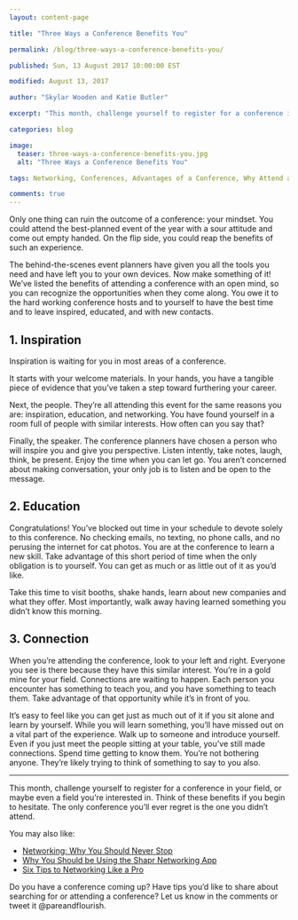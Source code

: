 ```yaml
---
layout: content-page

title: "Three Ways a Conference Benefits You"

permalink: /blog/three-ways-a-conference-benefits-you/

published: Sun, 13 August 2017 10:00:00 EST

modified: August 13, 2017

author: "Skylar Wooden and Katie Butler"

excerpt: "This month, challenge yourself to register for a conference in your field, or maybe even a field you’re interested in."

categories: blog

image:
  teaser: three-ways-a-conference-benefits-you.jpg
  alt: "Three Ways a Conference Benefits You"

tags: Networking, Conferences, Advantages of a Conference, Why Attend a Conference

comments: true
---
```


Only one thing can ruin the outcome of a conference: your mindset. You could attend the best-planned event of the year with a sour attitude and come out empty handed. On the flip side, you could reap the benefits of such an experience. 

The behind-the-scenes event planners have given you all the tools you need and have left you to your own devices. Now make something of it! We’ve listed the benefits of attending a conference with an open mind, so you can recognize the opportunities when they come along. You owe it to the hard working conference hosts and to yourself to have the best time and to leave inspired, educated, and with new contacts. 

## 1. Inspiration

Inspiration is waiting for you in most areas of a conference. 

It starts with your welcome materials. In your hands, you have a tangible piece of evidence that you’ve taken a step toward furthering your career. 

Next, the people. They’re all attending this event for the same reasons you are: inspiration, education, and networking. You have found yourself in a room full of people with similar interests. How often can you say that? 

Finally, the speaker. The conference planners have chosen a person who will inspire you and give you perspective. Listen intently, take notes, laugh, think, be present. Enjoy the time when you can let go. You aren’t concerned about making conversation, your only job is to listen and be open to the message.

## 2. Education

Congratulations! You’ve blocked out time in your schedule to devote solely to this conference. No checking emails, no texting, no phone calls, and no perusing the internet for cat photos. You are at the conference to learn a new skill. Take advantage of this short period of time when the only obligation is to yourself. You can get as much or as little out of it as you’d like. 

Take this time to visit booths, shake hands, learn about new companies and what they offer. Most importantly, walk away having learned something you didn’t know this morning. 

## 3. Connection

When you’re attending the conference, look to your left and right. Everyone you see is there because they have this similar interest. You’re in a gold mine for your field. Connections are waiting to happen. Each person you encounter has something to teach you, and you have something to teach them. Take advantage of that opportunity while it’s in front of you. 

It’s easy to feel like you can get just as much out of it if you sit alone and learn by yourself. While you will learn something, you’ll have missed out on a vital part of the experience. Walk up to someone and introduce yourself. Even if you just meet the people sitting at your table, you’ve still made connections. Spend time getting to know them. You’re not bothering anyone. They’re likely trying to think of something to say to you also. 

<hr class="secondary">

This month, challenge yourself to register for a conference in your field, or maybe even a field you’re interested in. Think of these benefits if you begin to hesitate. The only conference you’ll ever regret is the one you didn’t attend. 

You may also like: 

<ul>
  <li><a href="{{site.url}}/blog/networking-why-you-should-never-stop/">Networking: Why You Should Never Stop</a></li>
  <li><a href="{{site.url}}/blog/why-you-should-be-using-the-shapr-networking-app/">Why You Should be Using the Shapr Networking App</a></li>
  <li><a href="{{site.url}}/blog/six-tips-to-networking-like-a-pro/">Six Tips to Networking Like a Pro</a></li>
</ul>

Do you have a conference coming up? Have tips you’d like to share about searching for or attending a conference? Let us know in the comments or tweet it @pareandflourish.
